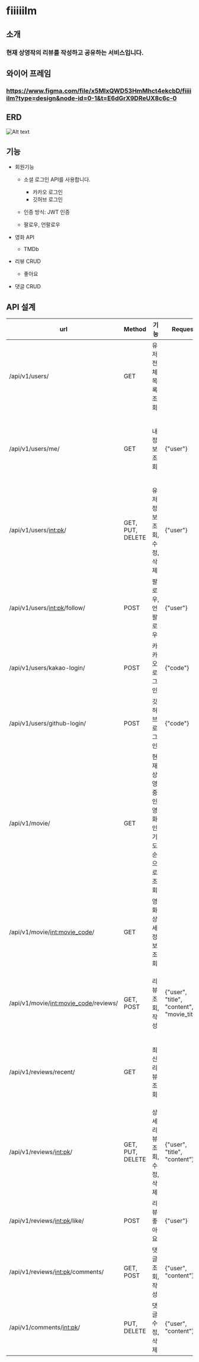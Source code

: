 # fiiiiilm
## 소개
### 현재 상영작의 리뷰를 작성하고 공유하는 서비스입니다.
## 와이어 프레임
### https://www.figma.com/file/x5MlxQWD53HmMhct4ekcbD/fiiiiilm?type=design&node-id=0-1&t=E6dGrX9DReUX8c6c-0
## ERD
![Alt text](https://file.notion.so/f/s/a2adae27-bcf7-40d2-84aa-00868f2e5ed0/Untitled.png?id=79746387-0410-46f5-b252-dbd70e66c8a3&table=block&spaceId=23cd6162-c29e-40ea-b2ea-6d40b7d2a522&expirationTimestamp=1683963697748&signature=rafF63BjvDi8lY18DnDI8NgtDEg1UVPvPgS8PQG2s9k&downloadName=Untitled.png)
## 기능
- 회원기능
  - 소셜 로그인 API를 사용합니다.
    - 카카오 로그인
    - 깃허브 로그인

  - 인증 방식: JWT 인증
  - 팔로우, 언팔로우

- 영화 API
  - TMDb

- 리뷰 CRUD
  - 좋아요

- 댓글 CRUD

## API 설계
|url|Method|기능|Request|Response|
|---|------|---|-------|--------|
|/api/v1/users/|GET|유저 전체 목록 조회||{"pk": pk, "email": 이메일, "nickname": 닉네임, "intro": 자기소개, "followings": 팔로잉, "followers": 팔로워, "reviews": 작성한 리뷰}|
|/api/v1/users/me/|GET|내 정보 조회|{"user"}|{"pk": pk, "email": 이메일, "nickname": 닉네임, "intro": 자기소개, "followings": 팔로잉, "followers": 팔로워, "reviews": 작성한 리뷰}|
|/api/v1/users/<int:pk>/|GET, PUT, DELETE|유저 정보 조회, 수정, 삭제|{"user"}|{"pk": pk, "email": 이메일, "nickname": 닉네임, "intro": 자기소개, "followings": 팔로잉, "followers": 팔로워, "reviews": 작성한 리뷰}|
|/api/v1/users/<int:pk>/follow/|POST|팔로우, 언팔로우|{"user"}||
|/api/v1/users/kakao-login/|POST|카카오 로그인|{"code"}|{"access_token", "refresh_token"}|
|/api/v1/users/github-login/|POST|깃허브 로그인|{"code"}|{"access_token", "refresh_token"}|
|/api/v1/movie/|GET|현재 상영 중인 영화 인기도 순으로 조회||{"rank", "movieCode", "title", "posterPath"}|
|/api/v1/movie/<int:movie_code>/|GET|영화 상세 정보 조회||{"movieCode", "title", "genre", "overview", "posterPath", "releaseDate", "runtime", "rating"}|
|/api/v1/movie/<int:movie_code>/reviews/|GET, POST|리뷰 조회, 작성|{"user", "title", "content", "movie_title"}|{"user", "movie_code", "title", "content", "created_at", "updated_at", "comment_count", "like_count", "movie_title", "avatar"}|
|/api/v1/reviews/recent/|GET|최신 리뷰 조회||{"user", "movie_code", "title", "content", "created_at", "updated_at", "comment_count", "like_count", "movie_title", "avatar"}|
|/api/v1/reviews/<int:pk>/|GET, PUT, DELETE|상세 리뷰 조회, 수정, 삭제|{"user", "title", "content"}|{"user", "movie_code", "title", "content", "created_at", "updated_at", "comments", "comment_count", "like_users" "like_count", "movie_title", "avatar"}|
|/api/v1/reviews/<int:pk>/like/|POST|리뷰 좋아요|{"user"}||
|/api/v1/reviews/<int:pk>/comments/|GET, POST|댓글 조회, 작성|{"user", "content"}|{"user", "review", "content", "created_at", "updated_at"}|
|/api/v1/comments/<int:pk>/|PUT, DELETE|댓글 수정, 삭제|{"user", "content"}|{"user", "review", "content", "created_at", "updated_at"}|


